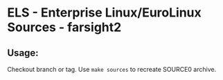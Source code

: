 # ELS - Enterprise Linux/EuroLinux Sources - farsight2
 
## Usage:
  Checkout branch or tag. Use `make sources` to recreate  SOURCE0 archive.
